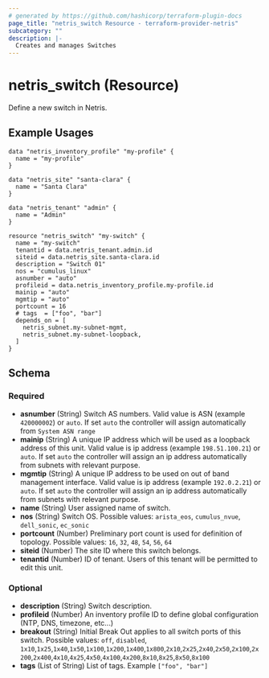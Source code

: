```yaml
---
# generated by https://github.com/hashicorp/terraform-plugin-docs
page_title: "netris_switch Resource - terraform-provider-netris"
subcategory: ""
description: |-
  Creates and manages Switches
---
```


# netris_switch (Resource)

Define a new switch in Netris.

## Example Usages

```hcl
data "netris_inventory_profile" "my-profile" {
  name = "my-profile"
}

data "netris_site" "santa-clara" {
  name = "Santa Clara"
}

data "netris_tenant" "admin" {
  name = "Admin"
}

resource "netris_switch" "my-switch" {
  name = "my-switch"
  tenantid = data.netris_tenant.admin.id
  siteid = data.netris_site.santa-clara.id
  description = "Switch 01"
  nos = "cumulus_linux"
  asnumber = "auto"
  profileid = data.netris_inventory_profile.my-profile.id
  mainip = "auto"
  mgmtip = "auto"
  portcount = 16
  # tags  = ["foo", "bar"]
  depends_on = [
    netris_subnet.my-subnet-mgmt,
    netris_subnet.my-subnet-loopback,
  ]
}
```


<!-- schema generated by tfplugindocs -->
## Schema

### Required

- **asnumber** (String) Switch AS numbers. Valid value is ASN (example `420000002`) or `auto`. If set `auto` the controller will assign automatically from `System ASN range`
- **mainip** (String) A unique IP address which will be used as a loopback address of this unit. Valid value is ip address (example `198.51.100.21`) or `auto`. If set `auto` the controller will assign an ip address automatically from subnets with relevant purpose.
- **mgmtip** (String) A unique IP address to be used on out of band management interface. Valid value is ip address (example `192.0.2.21`) or `auto`. If set `auto` the controller will assign an ip address automatically from subnets with relevant purpose.
- **name** (String) User assigned name of switch.
- **nos** (String) Switch OS. Possible values: `arista_eos`, `cumulus_nvue`, `dell_sonic`, `ec_sonic`
- **portcount** (Number) Preliminary port count is used for definition of topology. Possible values: `16`, `32`, `48`, `54`, `56`, `64` 
- **siteid** (Number) The site ID where this switch belongs.
- **tenantid** (Number) ID of tenant. Users of this tenant will be permitted to edit this unit.

### Optional

- **description** (String) Switch description.
- **profileid** (Number) An inventory profile ID to define global configuration (NTP, DNS, timezone, etc...)
- **breakout** (String) Initial Break Out applies to all switch ports of this switch. Possible values: `off`, `disabled`, `1x10`,`1x25`,`1x40`,`1x50`,`1x100`,`1x200`,`1x400`,`1x800`,`2x10`,`2x25`,`2x40`,`2x50`,`2x100`,`2x200`,`2x400`,`4x10`,`4x25`,`4x50`,`4x100`,`4x200`,`8x10`,`8x25`,`8x50`,`8x100`
- **tags** (List of String) List of tags. Example `["foo", "bar"]`
